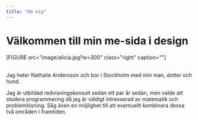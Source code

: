 ```yaml
---
title: "Om mig"
---
```

Välkommen till min me-sida i design
=========================

[FIGURE src="image/alicia.jpg?w=300" class="right" caption=""]
<br>

<br>
Jag heter Nathalie Andersson och bor i Stockholm med min man, dotter och hund.

Jag är utbildad redvisningskonsult sedan ett par år sedan, men valde att studera programmering då jag är väldigt intresserad av matematik och problemlösning. Såg även en möjlighet till att eventuellt kombinera dessa två områden i framtiden.
